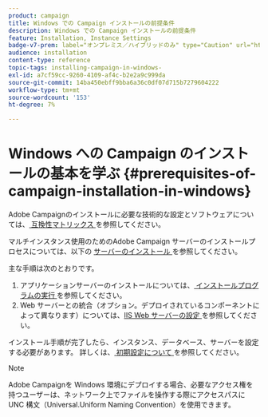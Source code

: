 ```yaml
---
product: campaign
title: Windows での Campaign インストールの前提条件
description: Windows での Campaign インストールの前提条件
feature: Installation, Instance Settings
badge-v7-prem: label="オンプレミス／ハイブリッドのみ" type="Caution" url="https://experienceleague.adobe.com/docs/campaign-classic/using/installing-campaign-classic/architecture-and-hosting-models/hosting-models-lp/hosting-models.html?lang=ja" tooltip="オンプレミスデプロイメントとハイブリッドデプロイメントにのみ適用されます"
audience: installation
content-type: reference
topic-tags: installing-campaign-in-windows-
exl-id: a7cf59cc-9260-4109-af4c-b2e2a9c999da
source-git-commit: 14ba450ebff9bba6a36c0df07d715b7279604222
workflow-type: tm+mt
source-wordcount: '153'
ht-degree: 7%

---
```


# Windows への Campaign のインストールの基本を学ぶ {#prerequisites-of-campaign-installation-in-windows}



Adobe Campaignのインストールに必要な技術的な設定とソフトウェアについては、[ 互換性マトリックス ](../../rn/using/compatibility-matrix.md) を参照してください。

マルチインスタンス使用のためのAdobe Campaign サーバーのインストールプロセスについては、以下の [ サーバーのインストール ](../../installation/using/installing-the-server.md) を参照してください。

主な手順は次のとおりです。

1. アプリケーションサーバーのインストールについては、[ インストールプログラムの実行 ](../../installation/using/installing-the-server.md#executing-the-installation-program) を参照してください。
1. Web サーバーとの統合（オプション。デプロイされているコンポーネントによって異なります）については、[IIS Web サーバーの設定 ](../../installation/using/integration-into-a-web-server-for-windows.md#configuring-the-iis-web-server) を参照してください。

インストール手順が完了したら、インスタンス、データベース、サーバーを設定する必要があります。 詳しくは、[ 初期設定について ](../../installation/using/about-initial-configuration.md) を参照してください。

>[!NOTE]
>
>Adobe Campaignを Windows 環境にデプロイする場合、必要なアクセス権を持つユーザーは、ネットワーク上でファイルを操作する際にアクセスパスに UNC 構文（Universal.Uniform Naming Convention）を使用できます。
